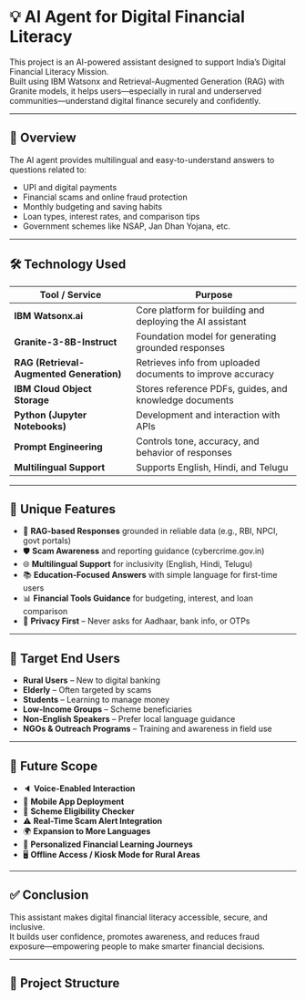 # 💡 AI Agent for Digital Financial Literacy

This project is an AI-powered assistant designed to support India’s Digital Financial Literacy Mission.  
Built using IBM Watsonx and Retrieval-Augmented Generation (RAG) with Granite models, it helps users—especially in rural and underserved communities—understand digital finance securely and confidently.

---

## 📌 Overview

The AI agent provides multilingual and easy-to-understand answers to questions related to:
- UPI and digital payments
- Financial scams and online fraud protection
- Monthly budgeting and saving habits
- Loan types, interest rates, and comparison tips
- Government schemes like NSAP, Jan Dhan Yojana, etc.

---

## 🛠️ Technology Used

| Tool / Service             | Purpose                                                    |
|---------------------------|------------------------------------------------------------|
| **IBM Watsonx.ai**        | Core platform for building and deploying the AI assistant  |
| **Granite-3-8B-Instruct** | Foundation model for generating grounded responses         |
| **RAG (Retrieval-Augmented Generation)** | Retrieves info from uploaded documents to improve accuracy |
| **IBM Cloud Object Storage** | Stores reference PDFs, guides, and knowledge documents    |
| **Python (Jupyter Notebooks)** | Development and interaction with APIs                     |
| **Prompt Engineering**    | Controls tone, accuracy, and behavior of responses         |
| **Multilingual Support**  | Supports English, Hindi, and Telugu                        |

---

## 🧠 Unique Features

- 🔗 **RAG-based Responses** grounded in reliable data (e.g., RBI, NPCI, govt portals)
- 🛡️ **Scam Awareness** and reporting guidance (cybercrime.gov.in)
- 🌐 **Multilingual Support** for inclusivity (English, Hindi, Telugu)
- 📚 **Education-Focused Answers** with simple language for first-time users
- 📊 **Financial Tools Guidance** for budgeting, interest, and loan comparison
- 🚫 **Privacy First** – Never asks for Aadhaar, bank info, or OTPs

---

## 👥 Target End Users

- **Rural Users** – New to digital banking
- **Elderly** – Often targeted by scams
- **Students** – Learning to manage money
- **Low-Income Groups** – Scheme beneficiaries
- **Non-English Speakers** – Prefer local language guidance
- **NGOs & Outreach Programs** – Training and awareness in field use

---

## 🚀 Future Scope

- 🔈 **Voice-Enabled Interaction**
- 📱 **Mobile App Deployment**
- 🧾 **Scheme Eligibility Checker**
- ⚠️ **Real-Time Scam Alert Integration**
- 🌍 **Expansion to More Languages**
- 🧠 **Personalized Financial Learning Journeys**
- 🖥️ **Offline Access / Kiosk Mode for Rural Areas**

---

## ✅ Conclusion

This assistant makes digital financial literacy accessible, secure, and inclusive.  
It builds user confidence, promotes awareness, and reduces fraud exposure—empowering people to make smarter financial decisions.

---

## 📂 Project Structure

